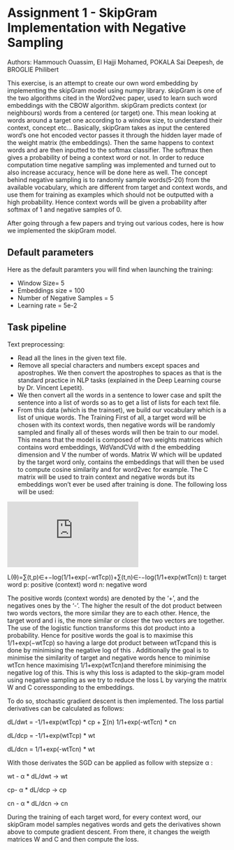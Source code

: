 # Assignment 1 - SkipGram Implementation with Negative Sampling

Authors: Hammouch Ouassim, El Hajji Mohamed, POKALA Sai Deepesh, de BROGLIE Philibert

This exercise, is an attempt to create our own word embedding by implementing the skipGram model using numpy library. skipGram is one of the two algorithms cited in the Word2vec paper, used to learn such word embeddings with the CBOW algorithm. skipGram predicts context (or neighbours) words from a centered (or target) one. This mean looking at words around a target one according to a window size, to understand their context, concept etc… 
Basically, skipGram takes as input the centered word’s one hot encoded vector passes it through the hidden layer made of the weight matrix (the embeddings). Then the same happens to context words and are then inputted to the softmax classifier. The softmax then gives a probability of being a context word or not. 
In order to reduce computation time negative sampling was implemented and turned out to also increase accuracy, hence will be done here as well. The concept behind negative sampling is to randomly sample words(5-20) from the available vocabulary, which are different from target and context words, and use them for training as examples which should not be outputted with a high probability. Hence context words will be given a probability after softmax of 1 and negative samples of 0.

After going through a few papers and trying out various codes, here is how we implemented the skipGram model.

## Default parameters
Here as the default paramters you will find when launching the training:
- Window Size= 5
- Embeddings size = 100
- Number of Negative Samples = 5
- Learning rate = 5e-2

## Task pipeline

Text preprocessing:

- Read all the lines in the given text file.
- Remove all special characters and numbers except spaces and apostrophes. We then convert the apostrophes to spaces as that is the standard practice in NLP tasks (explained in the Deep Learning course by Dr. Vincent Lepetit).
- We then convert all the words in a sentence to lower case and spilt the sentence into a list of words so as to get a list of lists for each text file.
- From this data (which is the trainset), we build our vocabulary which is a list of unique words. The 
Training
First of all, a target word will be chosen with its context words, then negative words will be randomly sampled and finally all of theses words will then be train to our model. This means that the model is composed of two weights matrices which contains word embeddings, WdVandCVd with d the embedding dimension and V the number of words. Matrix W which will be updated by the target word only, contains the embeddings that will then be used to compute cosine similarity and for word2vec for example. The C matrix will be used to train context and negative words but its embeddings won’t ever be used after training is done.
The following loss will be used:

![equation](https://latex.codecogs.com/gif.latex?%24%24L%28%5Cboldsymbol%7B%5Ctheta%7D%29%3D%5Csum_%7B%28t%2C%20p%29%20%5Cin&plus;%7D-%5Clog%20%5Cfrac%7B1%7D%7B1&plus;%5Cexp%20%5Cleft%28-%5Cmathbf%7Bw%7D_%7Bt%7D%5E%7B%5Ctop%7D%20%5Cmathbf%7Bc%7D_%7Bp%7D%5Cright%29%7D&plus;%5Csum_%7B%28t%2C%20n%29%20%5Cin-%7D-%5Clog%20%5Cfrac%7B1%7D%7B1&plus;%5Cexp%20%5Cleft%28%5Cmathbf%7Bw%7D_%7Bt%7D%5E%7B%5Ctop%7D%20%5Cmathbf%7Bc%7D_%7Bn%7D%5Cright%29%7D%24%24)

L(θ)=∑(t,p)∈+−log(1/1+exp(−wtTcp))+∑(t,n)∈-−log(1/1+exp(wtTcn))
t: target word
p: positive (context) word
n: negative word

The positive words (context words) are denoted by the ‘+’, and the negatives ones by the ‘-’. The higher the result of the dot product between two words vectors, the more similar they are to each other. Hence, the target word and i is, the more similar or closer the two vectors are together. The use of the logistic function transforms this dot product into a probability. Hence for positive words the goal is to maximise this 1/1+exp(−wtTcp) so having a large dot product between wtTcpand this is done by minimising the negative log of this . Additionally the goal is to minimise the similarity of target and negative words hence to minimise wtTcn hence maximising 1/1+exp(wtTcn)and therefore minimising the negative log of this. This is why this loss is adapted to the skip-gram model using negative sampling as we try to reduce the loss L by varying the matrix W and C coressponding to the embeddings. 

To do so, stochastic gradient descent is then implemented. 
The loss partial derivatives can be calculated as follows:

dL/dwt = -1/1+exp(wtTcp) * cp + ∑(n) 1/1+exp(-wtTcn) * cn

dL/dcp = -1/1+exp(wtTcp) * wt

dL/dcn = 1/1+exp(-wtTcn) * wt

With those derivates the SGD can be applied as follow with stepsize  α :

wt - α * dL/dwt -> wt

cp- α * dL/dcp -> cp

cn - α * dL/dcn -> cn

During the training of each target word, for every context word, our skipGram model samples negatives words and gets the derivatives shown above to compute gradient descent. From there, it changes the weigth matrices W and C and then compute the loss.
 
 
 
